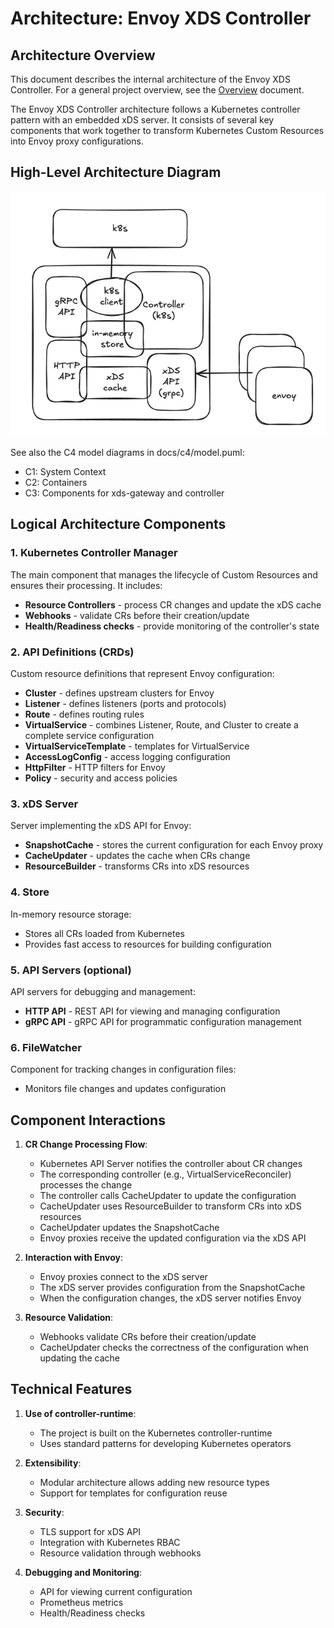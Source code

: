 # Architecture: Envoy XDS Controller

## Architecture Overview

This document describes the internal architecture of the Envoy XDS Controller. For a general project overview, see the [Overview](overview.md) document.

The Envoy XDS Controller architecture follows a Kubernetes controller pattern with an embedded xDS server. It consists of several key components that work together to transform Kubernetes Custom Resources into Envoy proxy configurations.

## High-Level Architecture Diagram

![architecture.png](images/architecture.png)

See also the C4 model diagrams in docs/c4/model.puml:
- C1: System Context
- C2: Containers
- C3: Components for xds-gateway and controller

## Logical Architecture Components

### 1. Kubernetes Controller Manager
The main component that manages the lifecycle of Custom Resources and ensures their processing. It includes:
- **Resource Controllers** - process CR changes and update the xDS cache
- **Webhooks** - validate CRs before their creation/update
- **Health/Readiness checks** - provide monitoring of the controller's state

### 2. API Definitions (CRDs)
Custom resource definitions that represent Envoy configuration:
- **Cluster** - defines upstream clusters for Envoy
- **Listener** - defines listeners (ports and protocols)
- **Route** - defines routing rules
- **VirtualService** - combines Listener, Route, and Cluster to create a complete service configuration
- **VirtualServiceTemplate** - templates for VirtualService
- **AccessLogConfig** - access logging configuration
- **HttpFilter** - HTTP filters for Envoy
- **Policy** - security and access policies

### 3. xDS Server
Server implementing the xDS API for Envoy:
- **SnapshotCache** - stores the current configuration for each Envoy proxy
- **CacheUpdater** - updates the cache when CRs change
- **ResourceBuilder** - transforms CRs into xDS resources

### 4. Store
In-memory resource storage:
- Stores all CRs loaded from Kubernetes
- Provides fast access to resources for building configuration

### 5. API Servers (optional)
API servers for debugging and management:
- **HTTP API** - REST API for viewing and managing configuration
- **gRPC API** - gRPC API for programmatic configuration management

### 6. FileWatcher
Component for tracking changes in configuration files:
- Monitors file changes and updates configuration

## Component Interactions

1. **CR Change Processing Flow**:
   - Kubernetes API Server notifies the controller about CR changes
   - The corresponding controller (e.g., VirtualServiceReconciler) processes the change
   - The controller calls CacheUpdater to update the configuration
   - CacheUpdater uses ResourceBuilder to transform CRs into xDS resources
   - CacheUpdater updates the SnapshotCache
   - Envoy proxies receive the updated configuration via the xDS API

2. **Interaction with Envoy**:
   - Envoy proxies connect to the xDS server
   - The xDS server provides configuration from the SnapshotCache
   - When the configuration changes, the xDS server notifies Envoy

3. **Resource Validation**:
   - Webhooks validate CRs before their creation/update
   - CacheUpdater checks the correctness of the configuration when updating the cache

## Technical Features

1. **Use of controller-runtime**:
   - The project is built on the Kubernetes controller-runtime
   - Uses standard patterns for developing Kubernetes operators

2. **Extensibility**:
   - Modular architecture allows adding new resource types
   - Support for templates for configuration reuse

3. **Security**:
   - TLS support for xDS API
   - Integration with Kubernetes RBAC
   - Resource validation through webhooks

4. **Debugging and Monitoring**:
   - API for viewing current configuration
   - Prometheus metrics
   - Health/Readiness checks
